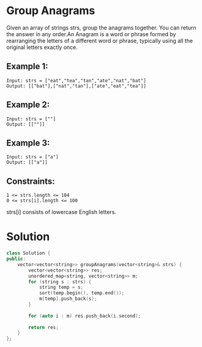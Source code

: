 # Group Anagrams

Given an array of strings strs, group the anagrams together. You can return the answer in any order.An Anagram is a word or phrase formed by rearranging the letters of a different word or phrase, typically using all the original letters exactly once.

## Example 1:

    Input: strs = ["eat","tea","tan","ate","nat","bat"]
    Output: [["bat"],["nat","tan"],["ate","eat","tea"]]

## Example 2:

    Input: strs = [""]
    Output: [[""]]

## Example 3:

    Input: strs = ["a"]
    Output: [["a"]]
 

## Constraints:

    1 <= strs.length <= 104
    0 <= strs[i].length <= 100

strs[i] consists of lowercase English letters.

# Solution

```cpp
class Solution {
public:
    vector<vector<string>> groupAnagrams(vector<string>& strs) {
        vector<vector<string>> res;
        unordered_map<string, vector<string>> m;
        for (string s : strs) {
            string temp = s;
            sort(temp.begin(), temp.end());
            m[temp].push_back(s);
        }
        
        for (auto i : m) res.push_back(i.second);
        
        return res;
    }
};
```